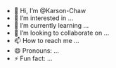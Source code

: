 - 👋 Hi, I’m @Karson-Chaw
- 👀 I’m interested in ...
- 🌱 I’m currently learning ...
- 💞️ I’m looking to collaborate on ...
- 📫 How to reach me ...
- 😄 Pronouns: ...
- ⚡ Fun fact: ...

<!---
Karson-Chaw/Karson-Chaw is a ✨ special ✨ repository because its `README.md` (this file) appears on your GitHub profile.
You can click the Preview link to take a look at your changes.
--->
